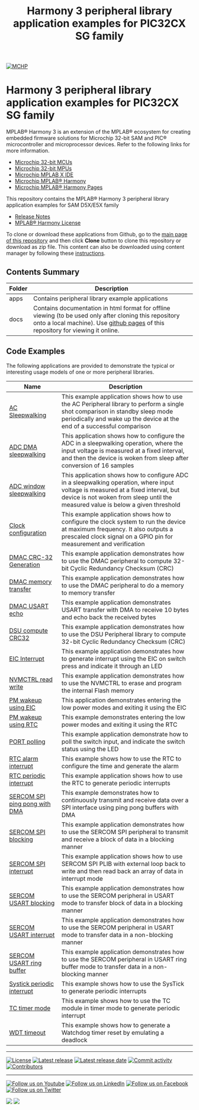 ﻿---
title: Harmony 3 peripheral library application examples for PIC32CX SG family
nav_order: 1
has_children: true
has_toc: false
---
[![MCHP](https://www.microchip.com/ResourcePackages/Microchip/assets/dist/images/logo.png)](https://www.microchip.com)

# Harmony 3 peripheral library application examples for PIC32CX SG family

MPLAB® Harmony 3 is an extension of the MPLAB® ecosystem for creating embedded firmware solutions for Microchip 32-bit SAM and PIC® microcontroller and microprocessor devices.  Refer to the following links for more information.

- [Microchip 32-bit MCUs](https://www.microchip.com/design-centers/32-bit)
- [Microchip 32-bit MPUs](https://www.microchip.com/design-centers/32-bit-mpus)
- [Microchip MPLAB X IDE](https://www.microchip.com/mplab/mplab-x-ide)
- [Microchip MPLAB® Harmony](https://www.microchip.com/mplab/mplab-harmony)
- [Microchip MPLAB® Harmony Pages](https://microchip-mplab-harmony.github.io/)

This repository contains the MPLAB® Harmony 3 peripheral library application examples for SAM D5X/E5X family

- [Release Notes](release_notes.md)
- [MPLAB® Harmony License](mplab_harmony_license.md)

To clone or download these applications from Github, go to the [main page of this repository](https://github.com/Microchip-MPLAB-Harmony/csp_apps_pic32cx_sg41) and then click **Clone** button to clone this repository or download as zip file.
This content can also be downloaded using content manager by following these [instructions](https://github.com/Microchip-MPLAB-Harmony/contentmanager/wiki).

## Contents Summary

| Folder     | Description                             |
| ---        | ---                                     |
| apps       | Contains peripheral library example applications |
| docs       | Contains documentation in html format for offline viewing (to be used only after cloning this repository onto a local machine). Use [github pages](https://microchip-mplab-harmony.github.io/csp_apps_pic32cx_sg41/) of this repository for viewing it online. |

## Code Examples

The following applications are provided to demonstrate the typical or interesting usage models of one or more peripheral libraries.

| Name | Description |
| ---- | ----------- |
| [AC Sleepwalking](apps/ac/ac_sleepwalk_singleshot/readme.md) | This example application shows how to use the AC Peripheral library to perform a single shot comparison in standby sleep mode periodically and wake up the device at the end of a successful comparison |
| [ADC DMA sleepwalking](apps/adc/adc_dma_sleepwalking/readme.md) | This application shows how to configure the ADC in a sleepwalking operation, where the input voltage is measured at a fixed interval, and then the device is woken from sleep after conversion of 16 samples |
| [ADC window sleepwalking](apps/adc/adc_window_sleepwalking/readme.md) | This application shows how to configure ADC in a sleepwalking operation, where input voltage is measured at a fixed interval, but device is not woken from sleep until the measured value is below a given threshold |
| [Clock configuration](apps/clock/clock_config/readme.md) | This example application shows how to configure the clock system to run the device at maximum frequency. It also outputs a prescaled clock signal on a GPIO pin for measurement and verification |
| [DMAC CRC-32 Generation](apps/dmac/dmac_crc32_generate/readme.md) | This example application demonstrates how to use the DMAC peripheral to compute 32-bit Cyclic Redundancy Checksum (CRC) |
| [DMAC memory transfer](apps/dmac/dmac_memory_transfer/readme.md) | This example application demonstrates how to use the DMAC peripheral to do a memory to memory transfer |
| [DMAC USART echo](apps/dmac/dmac_usart_echo/readme.md) | This example application demonstrates USART transfer with DMA to receive 10 bytes and echo back the received bytes |
| [DSU compute CRC32](apps/dsu/dsu_crc32_generate/readme.md) | This example application demonstrates how to use the DSU Peripheral library to compute 32-bit Cyclic Redundancy Checksum (CRC) |
| [EIC Interrupt](apps/eic/eic_led_on_off/readme.md) | This example application demonstrates how to generate interrupt using the EIC on switch press and indicate it through an LED |
| [NVMCTRL read write](apps/nvmctrl/nvmctrl_flash_read_write/readme.md) | This example application demonstrates how to use the NVMCTRL to erase and program the internal Flash memory |
| [PM wakeup using EIC](apps/pm/pm_wakeup_eic/readme.md) | This application demonstrates entering the low power modes and exiting it using the EIC |
| [PM wakeup using RTC](apps/pm/pm_wakeup_rtc/readme.md) | This example demonstrates entering the low power modes and exiting it using the RTC |
| [PORT polling](apps/port/port_led_on_off_polling/readme.md) | This example application demonstrate how to poll the switch input, and indicate the switch status using the LED |
| [RTC alarm interrupt](apps/rtc/rtc_alarm/readme.md) | This example shows how to use the RTC to configure the time and generate the alarm |
| [RTC periodic interrupt](apps/rtc/rtc_periodic_timeout/readme.md) | This example application shows how to use the RTC to generate periodic interrupts |
| [SERCOM SPI ping pong with DMA](apps/sercom/spi/master/spi_ping_pong_with_dma/readme.md) | This example demonstrates how to continuously transmit and receive data over a SPI interface using ping pong buffers with DMA |
| [SERCOM SPI blocking](apps/sercom/spi/master/spi_self_loopback_blocking/readme.md) | This example application demonstrates how to use the SERCOM SPI peripheral to transmit and receive a block of data in a blocking manner |
| [SERCOM SPI interrupt](apps/sercom/spi/master/spi_self_loopback_interrupt/readme.md) | This example application shows how to use SERCOM SPI PLIB with external loop back to write and then read back an array of data in interrupt mode |
| [SERCOM USART blocking](apps/sercom/usart/usart_echo_blocking/readme.md) | This example application demonstrates how to use the SERCOM peripheral in USART mode to transfer block of data in a blocking manner |
| [SERCOM USART interrupt](apps/sercom/usart/usart_echo_interrupt/readme.md) | This example application demonstrates how to use the SERCOM peripheral in USART mode to transfer data in a non-blocking manner |
| [SERCOM USART ring buffer](apps/sercom/usart/usart_ring_buffer_interrupt/readme.md) | This example application demonstrates how to use the SERCOM peripheral in USART ring buffer mode to transfer data in a non-blocking manner |
| [Systick periodic interrupt](apps/systick/systick_periodic_timeout/readme.md) | This example shows how to use the SysTick to generate periodic interrupts |
| [TC timer mode](apps/tc/tc_timer_mode/readme.md) | This example shows how to use the TC module in timer mode to generate periodic interrupt |
| [WDT timeout](apps/wdt/wdt_timeout/readme.md) | This example shows how to generate a Watchdog timer reset by emulating a deadlock |

____

[![License](https://img.shields.io/badge/license-Harmony%20license-orange.svg)](https://github.com/Microchip-MPLAB-Harmony/csp_apps_pic32cx_sg41/blob/master/mplab_harmony_license.md)
[![Latest release](https://img.shields.io/github/release/Microchip-MPLAB-Harmony/csp_apps_pic32cx_sg41.svg)](https://github.com/Microchip-MPLAB-Harmony/csp_apps_pic32cx_sg41/releases/latest)
[![Latest release date](https://img.shields.io/github/release-date/Microchip-MPLAB-Harmony/csp_apps_pic32cx_sg41.svg)](https://github.com/Microchip-MPLAB-Harmony/csp_apps_pic32cx_sg41/releases/latest)
[![Commit activity](https://img.shields.io/github/commit-activity/y/Microchip-MPLAB-Harmony/csp_apps_pic32cx_sg41.svg)](https://github.com/Microchip-MPLAB-Harmony/csp_apps_pic32cx_sg41/graphs/commit-activity)
[![Contributors](https://img.shields.io/github/contributors-anon/Microchip-MPLAB-Harmony/csp_apps_pic32cx_sg41.svg)]()

____

[![Follow us on Youtube](https://img.shields.io/badge/Youtube-Follow%20us%20on%20Youtube-red.svg)](https://www.youtube.com/user/MicrochipTechnology)
[![Follow us on LinkedIn](https://img.shields.io/badge/LinkedIn-Follow%20us%20on%20LinkedIn-blue.svg)](https://www.linkedin.com/company/microchip-technology)
[![Follow us on Facebook](https://img.shields.io/badge/Facebook-Follow%20us%20on%20Facebook-blue.svg)](https://www.facebook.com/microchiptechnology/)
[![Follow us on Twitter](https://img.shields.io/twitter/follow/MicrochipTech.svg?style=social)](https://twitter.com/MicrochipTech)

[![](https://img.shields.io/github/stars/Microchip-MPLAB-Harmony/csp_apps_pic32cx_sg41.svg?style=social)]()
[![](https://img.shields.io/github/watchers/Microchip-MPLAB-Harmony/csp_apps_pic32cx_sg41.svg?style=social)]()